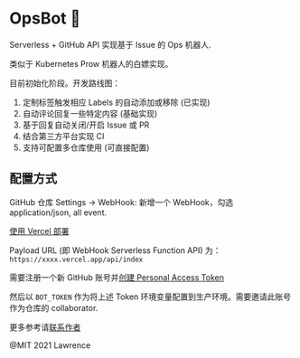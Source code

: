 # OpsBot 🤖️

Serverless + GitHub API 实现基于 Issue 的 Ops 机器人.

类似于 Kubernetes Prow 机器人的白嫖实现。

目前初始化阶段。开发路线图：

1. 定制标签触发相应 Labels 的自动添加或移除 (已实现)
2. 自动评论回复一些特定内容 (基础实现)
3. 基于回复自动关闭/开启 Issue 或 PR
4. 结合第三方平台实现 CI
5. 支持可配置多仓库使用 (可直接配置)

## 配置方式

GitHub 仓库 Settings -> WebHook: 新增一个 WebHook，勾选 application/json, all event.

[使用 Vercel 部署](https://go.lawrenceli.me/deploy-opsbot)

Payload URL (即 WebHook Serverless Function API) 为：`https://xxxx.vercel.app/api/index`

需要注册一个新 GitHub 账号并[创建 Personal Access Token](https://github.com/settings/tokens/new)

然后以 `BOT_TOKEN` 作为将上述 Token 环境变量配置到生产环境。需要邀请此账号作为仓库的 collaborator.

更多参考请[联系作者](https://go.lawrenceli.me/contact)

@MIT 2021 Lawrence